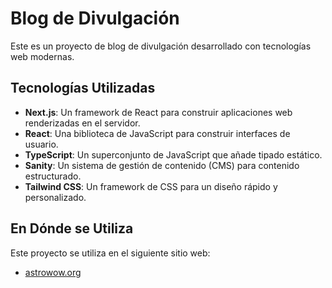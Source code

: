 # Blog de Divulgación

Este es un proyecto de blog de divulgación desarrollado con tecnologías web modernas.

## Tecnologías Utilizadas

- **Next.js**: Un framework de React para construir aplicaciones web renderizadas en el servidor.
- **React**: Una biblioteca de JavaScript para construir interfaces de usuario.
- **TypeScript**: Un superconjunto de JavaScript que añade tipado estático.
- **Sanity**: Un sistema de gestión de contenido (CMS) para contenido estructurado.
- **Tailwind CSS**: Un framework de CSS para un diseño rápido y personalizado.

## En Dónde se Utiliza

Este proyecto se utiliza en el siguiente sitio web:

- [astrowow.org](https://astrowow.org)
